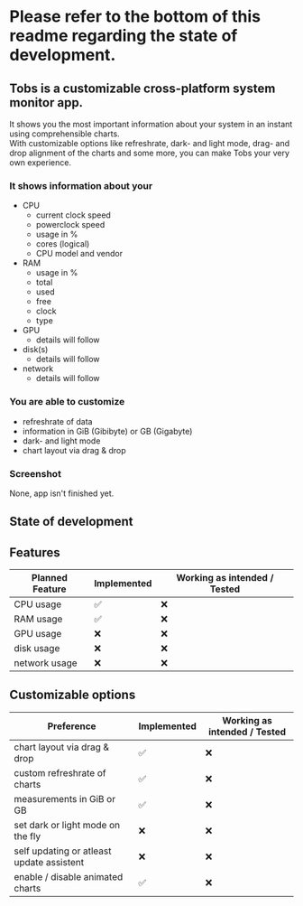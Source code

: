 # Please refer to the bottom of this readme regarding the state of development.

## Tobs is a customizable cross-platform system monitor app.

It shows you the most important information about your system in an instant using comprehensible charts.
<br>
With customizable options like refreshrate, dark- and light mode, drag- and drop alignment of the charts and some more, you can make Tobs your very own experience.

### It shows information about your

- CPU
  - current clock speed
  - powerclock speed
  - usage in %
  - cores (logical)
  - CPU model and vendor
- RAM
  - usage in %
  - total
  - used
  - free
  - clock
  - type
- GPU
  - details will follow
- disk(s)
  - details will follow
- network
  - details will follow

### You are able to customize

- refreshrate of data
- information in GiB (Gibibyte) or GB (Gigabyte)
- dark- and light mode
- chart layout via drag & drop

### Screenshot

None, app isn't finished yet.

## State of development

## Features

| Planned Feature | Implemented | Working as intended / Tested |
| --------------- | ----------- | ---------------------------- |
| CPU usage       | ✅          | ❌                           |
| RAM usage       | ✅          | ❌                           |
| GPU usage       | ❌          | ❌                           |
| disk usage      | ❌          | ❌                           |
| network usage   | ❌          | ❌                           |

## Customizable options

| Preference                                | Implemented | Working as intended / Tested |
| ----------------------------------------- | ----------- | ---------------------------- |
| chart layout via drag & drop              | ✅          | ❌                           |
| custom refreshrate of charts              | ✅          | ❌                           |
| measurements in GiB or GB                 | ✅          | ❌                           |
| set dark or light mode on the fly         | ❌          | ❌                           |
| self updating or atleast update assistent | ❌          | ❌                           |
| enable / disable animated charts          | ✅          | ❌                           |
